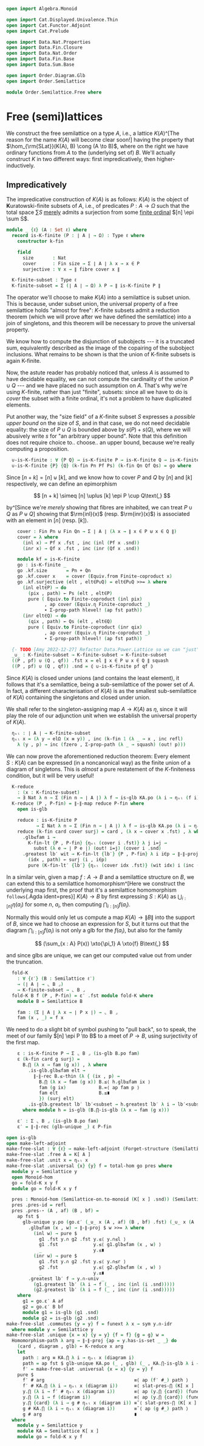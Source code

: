 ```agda
open import Algebra.Monoid

open import Cat.Displayed.Univalence.Thin
open import Cat.Functor.Adjoint
open import Cat.Prelude

open import Data.Nat.Properties
open import Data.Fin.Closure
open import Data.Nat.Order
open import Data.Fin.Base
open import Data.Sum.Base

open import Order.Diagram.Glb
open import Order.Semilattice

module Order.Semilattice.Free where
```

# Free (semi)lattices

We construct the free semilattice on a type $A$, i.e., a lattice
$K(A)$^[The reason for the name $K(A)$ will become clear soon!] having
the property that $\hom_{\rm{SLat}}(K(A), B) \cong (A \to B)$, where on
the right we have ordinary functions from $A$ to the (underlying set of)
$B$. We'll actually construct $K$ in two different ways: first
impredicatively, then higher-inductively.

## Impredicatively

The impredicative construction of $K(A)$ is as follows: $K(A)$ is the
object of **K**uratowski-finite subsets of $A$, i.e., of predicates $P :
A \to \Omega$ such that the total space $\sum S$ [merely] admits a
surjection from some [finite ordinal] $[n] \epi \sum S$.

[merely]: 1Lab.HIT.Truncation.html
[finite ordinal]: Data.Fin.Base.html

```agda
module _ {ℓ} (A : Set ℓ) where
  record is-K-finite (P : ∣ A ∣ → Ω) : Type ℓ where
    constructor k-fin

    field
      size       : Nat
      cover      : Fin size → Σ ∣ A ∣ λ x → x ∈ P
      surjective : ∀ x → ∥ fibre cover x ∥

  K-finite-subset : Type ℓ
  K-finite-subset = Σ (∣ A ∣ → Ω) λ P → ∥ is-K-finite P ∥
```

The operator we'll choose to make $K(A)$ into a semilattice is subset
union. This is because, under subset union, the universal property of a
free semilattice holds "almost for free": $K$-finite subsets admit a
reduction theorem (which we will prove after we have defined the
semilattice) into a join of singletons, and this theorem will be
necessary to prove the universal property.

We know how to compute the disjunction of subobjects --- it is a
truncated sum, equivalently described as the image of the copairing of
the subobject inclusions. What remains to be shown is that the union of
K-finite subsets is again K-finite.

Now, the astute reader has probably noticed that, unless $A$ is assumed
to have decidable equality, we can not compute the cardinality of the
union $P \cup Q$ --- and we have placed no such assumption on $A$.
That's why we're using $K$-finite, rather than just "finite", subsets:
since all we have to do is _cover_ the subset with a finite ordinal,
it's not a problem to have duplicated elements.

Put another way, the "size field" of a $K$-finite subset $S$ expresses a
_possible upper bound_ on the size of $S$, and in that case, we do not
need decidable equality: the size of $P \cup Q$ is bounded above by
$s(P) + s(Q)$, where we will abusively write $s$ for "an arbitrary upper
bound". Note that this definition does not require choice to.. choose..
an upper bound, because we're really computing a proposition.

```agda
  ∪-is-K-finite : ∀ {P Q} → is-K-finite P → is-K-finite Q → is-K-finite λ x → el ∥ x ∈ P ⊎ x ∈ Q ∥ squash
  ∪-is-K-finite {P} {Q} (k-fin Pn Pf Ps) (k-fin Qn Qf Qs) = go where
```

Since $[n + k] = [n] \uplus [k]$, and we know how to cover $P$ and $Q$
by $[n]$ and $[k]$ respectively, we can define an epimorphism

$$
[n + k] \simeq [n] \uplus [k] \epi P \cup Q\text{,}
$$

by^[Since we're _merely_ showing that fibres are inhabited, we can treat
$P \cup Q$ as $P \uplus Q$] showing that $\rm{inl}(x)$ (resp.
$\rm{inr}(x)$) is associated with an element in $[n]$ (resp. $[k]$).

```agda
    cover : Fin Pn ⊎ Fin Qn → Σ ∣ A ∣ (λ x → ∥ x ∈ P ⊎ x ∈ Q ∥)
    cover = λ where
      (inl x) → Pf x .fst , inc (inl (Pf x .snd))
      (inr x) → Qf x .fst , inc (inr (Qf x .snd))

    module kf = is-K-finite
    go : is-K-finite _
    go .kf.size       = Pn + Qn
    go .kf.cover x    = cover (Equiv.from Finite-coproduct x)
    go .kf.surjective (elt , elt∈P∪Q) = elt∈P∪Q >>= λ where
      (inl elt∈P) → do
        (pix , path) ← Ps (elt , elt∈P)
        pure ( Equiv.to Finite-coproduct (inl pix)
              , ap cover (Equiv.η Finite-coproduct _)
              ∙ Σ-prop-path hlevel! (ap fst path))
      (inr elt∈Q) → do
        (qix , path) ← Qs (elt , elt∈Q)
        pure ( Equiv.to Finite-coproduct (inr qix)
              , ap cover (Equiv.η Finite-coproduct _)
              ∙ Σ-prop-path hlevel! (ap fst path))
```

```agda
  {- TODO [Amy 2022-12-27] Refactor Data.Power.Lattice so we can "just" use that instead -}
  _∪_ : K-finite-subset → K-finite-subset → K-finite-subset
  ((P , pf) ∪ (Q , qf)) .fst x = el ∥ x ∈ P ⊎ x ∈ Q ∥ squash
  ((P , pf) ∪ (Q , qf)) .snd = ⦇ ∪-is-K-finite pf qf ⦈
```

Since $K(A)$ is closed under unions (and contains the least element), it
follows that it's a semilattice, being a sub-semilattice of the power
set of $A$. In fact, a different characterisation of $K(A)$ is as the
smallest sub-semilattice of $K(A)$ containing the singletons and closed
under union.

<!--
```agda
  K[_] : Semilattice ℓ
  K[_] .fst .∣_∣ = Σ (∣ A ∣ → Ω) λ P → ∥ is-K-finite P ∥
  K[_] .fst .is-tr = hlevel!
  K[_] .snd = to-semilattice-on make-ka where
    open make-semilattice
    make-ka : make-semilattice K-finite-subset
    make-ka .has-is-set = hlevel!
    make-ka .top = (λ _ → el ⊥ (λ x → absurd x)) , inc (k-fin 0 (λ { () }) λ { () })
    make-ka .op = _∪_
    make-ka .idl = Σ-prop-path! $ funext λ i →
      Ω-ua (∥-∥-rec! (λ { (inr x) → x ; (inl ()) })) (λ x → inc (inr x))
    make-ka .idempotent = Σ-prop-path! $ funext λ i → Ω-ua
      (∥-∥-rec! (λ { (inl x) → x ; (inr x) → x }))
      (λ x → inc (inl x))
    make-ka .commutative = Σ-prop-path! $ funext λ i → Ω-ua
      (∥-∥-rec squash λ { (inl x) → inc (inr x) ; (inr x) → inc (inl x) })
      (∥-∥-rec squash λ { (inl x) → inc (inr x) ; (inr x) → inc (inl x) })
    make-ka .associative = Σ-prop-path! $ funext λ i → Ω-ua
      (∥-∥-rec squash λ where
        (inl x) → inc (inl (inc (inl x)))
        (inr x) → ∥-∥-rec squash (λ where
          (inl x) → inc (inl (inc (inr x)))
          (inr x) → inc (inr x)) x)
      (∥-∥-rec squash λ where
        (inl x) → ∥-∥-rec squash (λ where
          (inl x) → inc (inl x)
          (inr x) → inc (inr (inc (inl x)))) x
        (inr x) → inc (inr (inc (inr x))))

  private module KA = Semilattice K[_]
  K-fin-lt
    : ∀ {x y : K-finite-subset}
    → (∀ i → i ∈ y .fst → i ∈ x .fst)
    → x KA.≤ y
  K-fin-lt wit = Σ-prop-path! $ funext λ i →
    Ω-ua (λ x → inc (inl x)) (∥-∥-rec! λ { (inl x) → x ; (inr y) → wit _ y })

  K-fin-lt′
    : ∀ {x y : K-finite-subset}
    → x KA.≤ y
    → ∀ i → i ∈ y .fst → i ∈ x .fst
  K-fin-lt′ wit idx y′ = transport (λ i → idx ∈ wit (~ i) .fst) (inc (inr y′))
```
-->

We shall refer to the singleton-assigning map $A \to K(A)$ as $\eta$,
since it will play the role of our adjunction unit when we establish the
universal property of $K(A)$.

```agda
  ηₛₗ : ∣ A ∣ → K-finite-subset
  ηₛₗ x = (λ y → elΩ (x ≡ y)) , inc (k-fin 1 (λ _ → x , inc refl)
    λ (y , p) → inc (fzero , Σ-prop-path (λ _ → squash) (out! p)))
```

We can now prove the aforementioned reduction theorem: Every element $S
: K(A)$ can be expressed (in a noncanonical way) as the finite union of
a diagram of singletons. This is _almost_ a pure restatement of the
$K$-finiteness condition, but it will be very useful!

```agda
  K-reduce
    : (x : K-finite-subset)
    → ∃ Nat λ n → Σ (Fin n → ∣ A ∣) λ f → is-glb KA.po (λ i → ηₛₗ (f i)) x
  K-reduce (P , P-fin) = ∥-∥-map reduce P-fin where
    open is-glb

    reduce : is-K-finite P
           → Σ Nat λ n → Σ (Fin n → ∣ A ∣) λ f → is-glb KA.po (λ i → ηₛₗ (f i)) (P , P-fin)
    reduce (k-fin card cover surj) = card , (λ x → cover x .fst) , λ where
      .glb≤fam i →
        K-fin-lt {P , P-fin} {ηₛₗ (cover i .fst)} λ j i=j →
          subst (λ e → ∣ P e ∣) (out! i=j) (cover i .snd)
      .greatest lb′ wit → K-fin-lt {lb′} {P , P-fin} λ i i∈p → ∥-∥-proj do
        (idx , path) ← surj (i , i∈p)
        pure (K-fin-lt′ {lb′} {ηₛₗ (cover idx .fst)} (wit idx) i (inc (ap fst path)))
```

In a similar vein, given a map $f : A \to B$ and a semilattice structure
on $B$, we can extend this to a semilattice homomorphism^[Here we
construct the underlying map first, the proof that it's a semilattice
homomorphism `follows`{.Agda ident=pres}] $K(A) \to B$ by first
expressing $S : K(A)$ as $\bigcup_{i:[n]} \eta(a_i)$ for some $n$,
$a_i$, then computing $\bigcap_{i:[n]} f(a_i)$.

Normally this would only let us compute a map $K(A) \to \| B \|$ into
the support of $B$, since we had to choose an expression for $S$, but it
turns out that the diagram $\bigcap_{i:[n]} f(a_i)$ is not only a glb
for the $f(a_i)$, but also for the family

$$
(\sum_{x : A} P(x)) \xto{\pi_1} A \xto{f} B\text{,}
$$

and since glbs are unique, we can get our computed value out from under
the truncation.

```agda
  fold-K
    : ∀ {ℓ′} (B : Semilattice ℓ′)
    → (∣ A ∣ → ⌞ B ⌟)
    → K-finite-subset → ⌞ B ⌟
  fold-K B f (P , P-fin) = ε′ .fst module fold-K where
    module B = Semilattice B

    fam : (Σ ∣ A ∣ λ x → ∣ P x ∣) → ⌞ B ⌟
    fam (x , _) = f x
```

We need to do a slight bit of symbol pushing to "pull back", so to
speak, the meet of our family $[n] \epi P \to B$ to a meet of $P \to B$,
using surjectivity of the first map.

```agda
    ε : is-K-finite P → Σ ⌞ B ⌟ (is-glb B.po fam)
    ε (k-fin card g surj) =
      B.⋂ (λ x → fam (g x)) , λ where
        .is-glb.glb≤fam elt →
          ∥-∥-rec B.≤-thin (λ { (ix , p) →
            B.⋂ (λ x → fam (g x)) B.≤⟨ h.glb≤fam ix ⟩
            fam (g ix)            B.=⟨ ap fam p ⟩
            fam elt               B.≤∎
            }) (surj elt)
        .is-glb.greatest lb′ lb′<subset → h.greatest lb′ λ i → lb′<subset (g i)
      where module h = is-glb (B.⋂-is-glb (λ x → fam (g x)))

    ε′ : Σ ⌞ B ⌟ (is-glb B.po fam)
    ε′ = ∥-∥-rec (glb-unique _) ε P-fin

open is-glb
open make-left-adjoint
make-free-slat : ∀ {ℓ} → make-left-adjoint (Forget-structure (Semilattice-structure ℓ))
make-free-slat .free A = K[ A ]
make-free-slat .unit x = ηₛₗ x
make-free-slat .universal {x} {y} f = total-hom go pres where
  module y = Semilattice y
  open Monoid-hom
  go = fold-K x y f
  module go = fold-K x y f

  pres : Monoid-hom (Semilattice-on.to-monoid (K[ x ] .snd)) (Semilattice-on.to-monoid (y .snd)) _
  pres .pres-id = refl
  pres .pres-⋆ (A , af) (B , bf) =
    ap fst $
      glb-unique y.po (go.ε′ (_∪_ x (A , af) (B , bf) .fst) (_∪_ x (A , af) (B , bf) .snd)) $ _ , λ where
        .glb≤fam (x , w) → ∥-∥-proj $ w >>= λ where
          (inl w) → pure $
            g1 .fst y.∩ g2 .fst y.≤⟨ y.∩≤l ⟩
            g1 .fst             y.≤⟨ g1.glb≤fam (x , w) ⟩
            _                   y.≤∎
          (inr w) → pure $
            g1 .fst y.∩ g2 .fst y.≤⟨ y.∩≤r ⟩
            g2 .fst             y.≤⟨ g2.glb≤fam (x , w) ⟩
            _                   y.≤∎
        .greatest lb′ f → y.∩-univ _
          (g1.greatest lb′ (λ i → f (_ , inc (inl (i .snd)))))
          (g2.greatest lb′ (λ i → f (_ , inc (inr (i .snd)))))
    where
      g1 = go.ε′ A af
      g2 = go.ε′ B bf
      module g1 = is-glb (g1 .snd)
      module g2 = is-glb (g2 .snd)
make-free-slat .commutes {y = y} f = funext λ x → sym y.∩-idr
  where module y = Semilattice y
make-free-slat .unique {x = x} {y = y} {f = f} {g = g} w =
  Homomorphism-path λ arg → ∥-∥-proj {ap = y.has-is-set _ _} do
    (card , diagram , glb) ← K-reduce x arg
    let
      path : arg ≡ KA.⋂ λ i → ηₛₗ x (diagram i)
      path = ap fst $ glb-unique KA.po (_ , glb) (_ , KA.⋂-is-glb λ i → ηₛₗ x (diagram i))
      f′ = make-free-slat .universal {x = x} {y = y} f
    pure $
      f′ # arg                                 ≡⟨ ap (f′ #_) path ⟩
      f′ # KA.⋂ (λ i → ηₛₗ x (diagram i))      ≡⟨ slat-pres-⋂ (K[ x ] .snd) (y .snd) _ (f′ .preserves) {card} _ ⟩
      y.⋂ (λ i → f′ # ηₛₗ x (diagram i))       ≡⟨ ap (y.⋂ {card}) (funext λ i → y.∩-idr) ⟩
      y.⋂ (λ i → f (diagram i))                ≡⟨ ap (y.⋂ {card}) (funext λ i → happly w (diagram i)) ⟩
      y.⋂ {card} (λ i → g # ηₛₗ x (diagram i)) ≡˘⟨ slat-pres-⋂ (K[ x ] .snd) (y .snd) _ (g .preserves) {card} _ ⟩
      g # KA.⋂ (λ i → ηₛₗ x (diagram i))       ≡˘⟨ ap (g #_) path ⟩
      g # arg                                  ∎
  where
    module y = Semilattice y
    module KA = Semilattice K[ x ]
    module go = fold-K x y f
```
